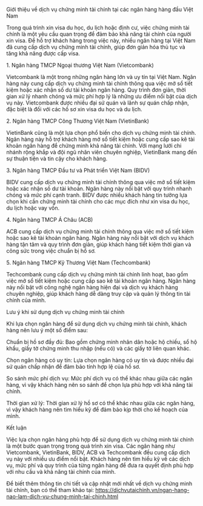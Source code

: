 Giới thiệu về dịch vụ chứng minh tài chính tại các ngân hàng hàng đầu Việt Nam



Trong quá trình xin visa du học, du lịch hoặc định cư, việc chứng minh tài chính là một yêu cầu quan trọng để đảm bảo khả năng tài chính của người xin visa. Để hỗ trợ khách hàng trong việc này, nhiều ngân hàng tại Việt Nam đã cung cấp dịch vụ chứng minh tài chính, giúp đơn giản hóa thủ tục và tăng khả năng được cấp visa.



1\. Ngân hàng TMCP Ngoại thương Việt Nam (Vietcombank)



Vietcombank là một trong những ngân hàng lớn và uy tín tại Việt Nam. Ngân hàng này cung cấp dịch vụ chứng minh tài chính thông qua việc mở sổ tiết kiệm hoặc xác nhận số dư tài khoản ngân hàng. Quy trình đơn giản, thời gian xử lý nhanh chóng và mức phí hợp lý là những ưu điểm nổi bật của dịch vụ này. Vietcombank được nhiều đại sứ quán và lãnh sự quán chấp nhận, đặc biệt là đối với các hồ sơ xin visa du học và du lịch.



2\. Ngân hàng TMCP Công Thương Việt Nam (VietinBank)



VietinBank cũng là một lựa chọn phổ biến cho dịch vụ chứng minh tài chính. Ngân hàng này hỗ trợ khách hàng mở sổ tiết kiệm hoặc cung cấp sao kê tài khoản ngân hàng để chứng minh khả năng tài chính. Với mạng lưới chi nhánh rộng khắp và đội ngũ nhân viên chuyên nghiệp, VietinBank mang đến sự thuận tiện và tin cậy cho khách hàng.



3\. Ngân hàng TMCP Đầu tư và Phát triển Việt Nam (BIDV)



BIDV cung cấp dịch vụ chứng minh tài chính thông qua việc mở sổ tiết kiệm hoặc xác nhận số dư tài khoản. Ngân hàng này nổi bật với quy trình nhanh chóng và mức phí cạnh tranh. BIDV được nhiều khách hàng tin tưởng lựa chọn khi cần chứng minh tài chính cho các mục đích như xin visa du học, du lịch hoặc vay vốn.



4\. Ngân hàng TMCP Á Châu (ACB)



ACB cung cấp dịch vụ chứng minh tài chính thông qua việc mở sổ tiết kiệm hoặc sao kê tài khoản ngân hàng. Ngân hàng này nổi bật với dịch vụ khách hàng tận tâm và quy trình đơn giản, giúp khách hàng tiết kiệm thời gian và công sức trong việc chuẩn bị hồ sơ.



5\. Ngân hàng TMCP Kỹ Thương Việt Nam (Techcombank)



Techcombank cung cấp dịch vụ chứng minh tài chính linh hoạt, bao gồm việc mở sổ tiết kiệm hoặc cung cấp sao kê tài khoản ngân hàng. Ngân hàng này nổi bật với công nghệ ngân hàng hiện đại và dịch vụ khách hàng chuyên nghiệp, giúp khách hàng dễ dàng truy cập và quản lý thông tin tài chính của mình.



Lưu ý khi sử dụng dịch vụ chứng minh tài chính



Khi lựa chọn ngân hàng để sử dụng dịch vụ chứng minh tài chính, khách hàng nên lưu ý một số điểm sau:



Chuẩn bị hồ sơ đầy đủ: Bao gồm chứng minh nhân dân hoặc hộ chiếu, sổ hộ khẩu, giấy tờ chứng minh thu nhập (nếu có) và các giấy tờ liên quan khác.



Chọn ngân hàng có uy tín: Lựa chọn ngân hàng có uy tín và được nhiều đại sứ quán chấp nhận để đảm bảo tính hợp lệ của hồ sơ.



So sánh mức phí dịch vụ: Mức phí dịch vụ có thể khác nhau giữa các ngân hàng, vì vậy khách hàng nên so sánh để chọn lựa phù hợp với khả năng tài chính.



Thời gian xử lý: Thời gian xử lý hồ sơ có thể khác nhau giữa các ngân hàng, vì vậy khách hàng nên tìm hiểu kỹ để đảm bảo kịp thời cho kế hoạch của mình.



Kết luận



Việc lựa chọn ngân hàng phù hợp để sử dụng dịch vụ chứng minh tài chính là một bước quan trọng trong quá trình xin visa. Các ngân hàng như Vietcombank, VietinBank, BIDV, ACB và Techcombank đều cung cấp dịch vụ này với nhiều ưu điểm nổi bật. Khách hàng nên tìm hiểu kỹ về các dịch vụ, mức phí và quy trình của từng ngân hàng để đưa ra quyết định phù hợp với nhu cầu và khả năng tài chính của mình.

Để biết thêm thông tin chi tiết và cập nhật mới nhất về dịch vụ chứng minh tài chính, bạn có thể tham khảo tại: https://dichvutaichinh.vn/ngan-hang-nao-lam-dich-vu-chung-minh-tai-chinh.html
